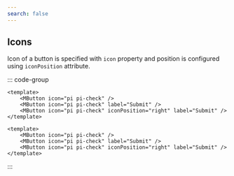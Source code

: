 ```yaml
---
search: false
---
```


## Icons

Icon of a button is specified with `icon` property and position is configured using `iconPosition` attribute.

<DemoContainer>
		<MButton icon="pi pi-check" />
		<MButton icon="pi pi-check" label="Submit" />
      <MButton icon="pi pi-check" iconPosition="right" label="Submit" />
</DemoContainer>

::: code-group

```vue [Composition API]
<template>
	<MButton icon="pi pi-check" />
	<MButton icon="pi pi-check" label="Submit" />
	<MButton icon="pi pi-check" iconPosition="right" label="Submit" />
</template>
```

```vue [Options API]
<template>
	<MButton icon="pi pi-check" />
	<MButton icon="pi pi-check" label="Submit" />
	<MButton icon="pi pi-check" iconPosition="right" label="Submit" />
</template>
```

:::

